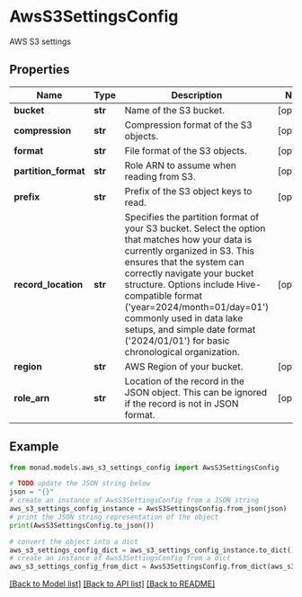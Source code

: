 # AwsS3SettingsConfig

AWS S3 settings

## Properties

Name | Type | Description | Notes
------------ | ------------- | ------------- | -------------
**bucket** | **str** | Name of the S3 bucket. | [optional] 
**compression** | **str** | Compression format of the S3 objects. | [optional] 
**format** | **str** | File format of the S3 objects. | [optional] 
**partition_format** | **str** | Role ARN to assume when reading from S3. | [optional] 
**prefix** | **str** | Prefix of the S3 object keys to read. | [optional] 
**record_location** | **str** | Specifies the partition format of your S3 bucket. Select the option that matches how your data is currently organized in S3. This ensures that the system can correctly navigate your bucket structure. Options include Hive-compatible format (&#39;year&#x3D;2024/month&#x3D;01/day&#x3D;01&#39;) commonly used in data lake setups, and simple date format (&#39;2024/01/01&#39;) for basic chronological organization. | [optional] 
**region** | **str** | AWS Region of your bucket. | [optional] 
**role_arn** | **str** | Location of the record in the JSON object. This can be ignored if the record is not in JSON format. | [optional] 

## Example

```python
from monad.models.aws_s3_settings_config import AwsS3SettingsConfig

# TODO update the JSON string below
json = "{}"
# create an instance of AwsS3SettingsConfig from a JSON string
aws_s3_settings_config_instance = AwsS3SettingsConfig.from_json(json)
# print the JSON string representation of the object
print(AwsS3SettingsConfig.to_json())

# convert the object into a dict
aws_s3_settings_config_dict = aws_s3_settings_config_instance.to_dict()
# create an instance of AwsS3SettingsConfig from a dict
aws_s3_settings_config_from_dict = AwsS3SettingsConfig.from_dict(aws_s3_settings_config_dict)
```
[[Back to Model list]](../README.md#documentation-for-models) [[Back to API list]](../README.md#documentation-for-api-endpoints) [[Back to README]](../README.md)


